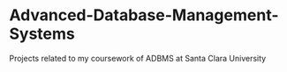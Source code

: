 # Advanced-Database-Management-Systems
Projects related to my coursework of ADBMS at Santa Clara University
